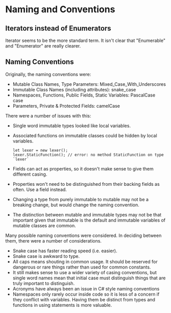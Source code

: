 # Naming and Conventions

## Iterators instead of Enumerators

Iterator seems to be the more standard term. It isn't clear that "Enumerable" and "Enumerator" are
really clearer.

## Naming Conventions

Originally, the naming conventions were:

* Mutable Class Names, Type Parameters: Mixed_Case_With_Underscores
* Immutable Class Names (including attributes): snake_case
* Namespaces, Functions, Public Fields, Static Variables: PascalCase case
* Parameters, Private & Protected Fields: camelCase

There were a number of issues with this:

* Single word immutable types looked like local variables.
* Associated functions on immutable classes could be hidden by local variables.

  ```azoth
  let lexer = new lexer();
  lexer.StaticFunction(); // error: no method StaticFunction on type `lexer`
  ```

* Fields can act as properties, so it doesn't make sense to give them different casing.
* Properties won't need to be distinguished from their backing fields as often. Use a field instead.
* Changing a type from purely immutable to mutable may not be a breaking change, but would change
  the naming convention.
* The distinction between mutable and immutable types may not be that important given that immutable
  is the default and immutable variables of mutable classes are common.

Many possible naming conventions were considered. In deciding between them, there were a number of
considerations.

* Snake case has faster reading speed (i.e. easier).
* Snake case is awkward to type.
* All caps means shouting in common usage. It should be reserved for dangerous or rare things rather
  than used for common constants.
* It still makes sense to use a wider variety of casing conventions, but single word names mean that
  initial case must distinguish things that are truly important to distinguish.
* Acronyms have always been an issue in C# style naming conventions
* Namespaces only rarely occur inside code so it is less of a concern if they conflict with
  variables. Having them be distinct from types and functions in using statements is more valuable.
